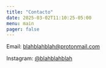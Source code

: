 ```yaml
---
title: "Contacto"
date: 2025-03-02T11:10:25-05:00
menu: main 
pager: false
---
```

Email: [blahblahblah@protonmail.com](mailto:blahblahblah@protonmail.com)

Instagram: [@blahblahblah](https://instagram.com/blahblahblah)
